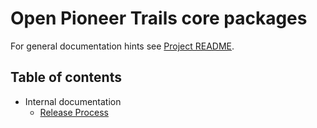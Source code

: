 # Open Pioneer Trails core packages

For general documentation hints see [Project README](../README.md).

## Table of contents

-   Internal documentation
    -   [Release Process](./internals/Releasing.md)
